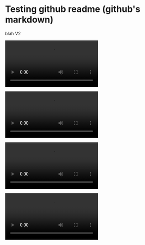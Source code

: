 # Testing github readme (github's markdown)

blah V2

<video src = 'res/some-video.webm' controls></video>

<video controls>
   <source src="res/some-video.webm" type="video/webm">
</video>

<video src = 'https://raw.githubusercontent.com/kpion/kpion.github.io/master/tests/res/some-video.webm' controls></video>

<video controls>
   <source src="https://raw.githubusercontent.com/kpion/kpion.github.io/master/tests/res/some-video.webm" type="video/webm">
</video>

